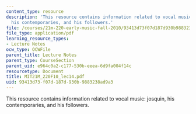 ```yaml
---
content_type: resource
description: 'This resource contains information related to vocal music: josquin,
  his contemporaries, and his followers.'
file: /courses/21m-220-early-music-fall-2010/93413d73f07d187d930b9883238ad9a3_MIT21M_220F10_lec14.pdf
file_type: application/pdf
learning_resource_types:
- Lecture Notes
ocw_type: OCWFile
parent_title: Lecture Notes
parent_type: CourseSection
parent_uid: e964c0a2-c177-530b-eeea-6d9fa004f14c
resourcetype: Document
title: MIT21M_220F10_lec14.pdf
uid: 93413d73-f07d-187d-930b-9883238ad9a3
---
```

This resource contains information related to vocal music: josquin, his contemporaries, and his followers.

